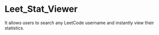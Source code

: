 # Leet_Stat_Viewer
It allows users to search any LeetCode username and instantly view their statistics.
